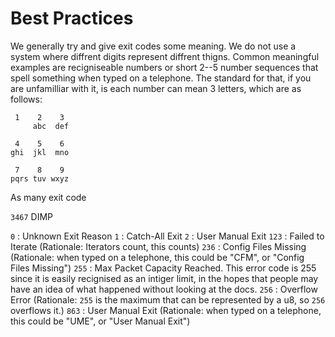 # Best Practices

We generally try and give exit codes some meaning. We do not use a system where diffrent digits represent diffrent thigns. Common meaningful examples are recigniseable numbers or short 2--5 number sequences that spell something when typed on a telephone. The standard for that, if you are unfamilliar with it, is each number can mean 3 letters, which are as follows: 

```
 1    2    3
     abc  def

 4    5    6
ghi  jkl  mno

 7    8    9
pqrs tuv wxyz
```

As many exit code

`3467` DIMP

`0` : Unknown Exit Reason
`1` : Catch-All Exit
`2` : User Manual Exit
`123` : Failed to Iterate (Rationale: Iterators count, this counts)
`236` : Config Files Missing (Rationale: when typed on a telephone, this could be "CFM", or "Config Files Missing")
`255` : Max Packet Capacity Reached. This error code is 255 since it is easily recignised as an intiger limit, in the hopes that people may have an idea of what happened without looking at the docs.
`256` : Overflow Error (Rationale: `255` is the maximum that can be represented by a u8, so `256` overflows it.)
`863` : User Manual Exit (Rationale: when typed on a telephone, this could be "UME", or "User Manual Exit")